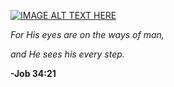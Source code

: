 [![IMAGE ALT TEXT HERE](https://img.youtube.com/vi/YOUTUBE_VIDEO_ID_HERE/0.jpg)](https://www.youtube.com/watch?v=YOUTUBE_VIDEO_ID_HERE)


*For His eyes are on the ways of man,*

*and He sees his every step.*

**-Job 34:21**
